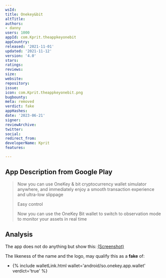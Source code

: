 ```yaml
---
wsId: 
title: Onekey&bit
altTitle: 
authors:
- danny
users: 1000
appId: com.Kprit.theappkeyonebit
appCountry: 
released: '2021-11-01'
updated: '2021-11-12'
version: '4.0'
stars: 
ratings: 
reviews: 
size: 
website: 
repository: 
issue: 
icon: com.Kprit.theappkeyonebit.png
bugbounty: 
meta: removed
verdict: fake
appHashes: 
date: '2023-06-21'
signer: 
reviewArchive: 
twitter: 
social: 
redirect_from: 
developerName: Kprit
features: 

---
```


## App Description from Google Play 

> Now you can use OneKey & bit cryptocurrency wallet simulator anywhere, and immediately enjoy a smooth transaction experience and ultra-low slippage
>
> Easy control
>
> Now you can use the OneKey Bit wallet to switch to observation mode to monitor your assets in real time

## Analysis 

The app does not do anything but show this: [(Screenshot)](https://twitter.com/BitcoinWalletz/status/1655879060546002946)

The likeness of the name and the logo, may qualify this as a **fake** of: 

- {% include walletLink.html wallet='android/so.onekey.app.wallet' verdict='true' %}



